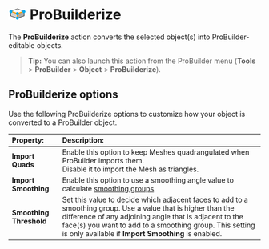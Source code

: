 # ![ProBuilderize icon](images/icons/Object_ProBuilderize.png) ProBuilderize

The __ProBuilderize__ action converts the selected object(s) into ProBuilder-editable objects.

> **Tip:** You can also launch this action from the ProBuilder menu (**Tools** > **ProBuilder** > **Object** > **ProBuilderize**).

## ProBuilderize options

Use the following ProBuilderize options to customize how your object is converted to a ProBuilder object.

| **Property:**         | **Description:**                                           |
| :---------------------- | :----------------------------------------------------------- |
| __Import Quads__        | Enable this option to keep Meshes quadrangulated when ProBuilder imports them. <br />Disable it to import the Mesh as triangles. |
| __Import Smoothing__    | Enable this option to use a smoothing angle value to calculate [smoothing groups](smoothing-groups.md). |
| __Smoothing Threshold__ | Set this value to decide which adjacent faces to add to a smoothing group. Use a value that is higher than the difference of any adjoining angle that is adjacent to the face(s) you want to add to a smoothing group. This setting is only available if __Import Smoothing__ is enabled. |
